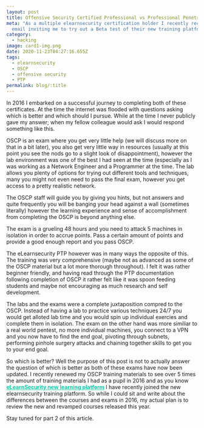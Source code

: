```yaml
---
layout: post
title: Offensive Security Certified Professional vs Professional Penetration Tester (PTP)
meta: "As a multiple elearnsecurity certification holder I recently received and
  email inviting me to try out a Beta test of their new training platform. "
category:
  - hacking
image: card1-img.png
date: 2020-11-23T04:27:16.655Z
tags:
  - elearnsecurity
  - OSCP
  - offensive security
  - PTP
permalink: blog/:title
---
```

<style>
  .hover-link:hover {
    
  }

  .hover-link {
    font-weight: bold;
    cursor: pointer;
    color: #05cfa3;
  }
</style>

In 2016 I embarked on a successful journey to completing both of these certificates. At the time the internet was flooded with questions asking which is better and which should I pursue. While at the time I never publicly gave my answer; when my fellow colleague would ask I would respond something like this. 

OSCP is an exam where you get very little help (we will discuss more on that in a bit later), you also get very little way in resources (usually at this point you see the nods go to a slight look of disappointment), however the lab environment was one of the best I had seen at the time (especially as I was working as a Network Engineer and a Programmer at the time. The lab allows you plenty of options for trying out different tools and techniques, many you might not even need to pass the final exam, however you get access to a pretty realistic network. 

The OSCP staff will guide you by giving you hints, but not answers and quite frequently you will be banging your head against a wall (sometimes literally) however the learning experience and sense of accomplishment from completing the OSCP is beyond anything else. 

The exam is a grueling 48 hours and you need to attack 5 machines in isolation in order to accrue points. Pass a certain amount of points and provide a good enough report and you pass OSCP. 

The eLearnsecurity PTP however was in many ways the opposite of this. The training was very comprehensive (maybe not as advanced as some of the OSCP material but a lot more thorough throughout). I felt it was rather beginner friendly, and having read through the PTP documentation following completion of OSCP it rather felt like it was spoon feeding students and maybe not encouraging as much research and self development. 

The labs and the exams were a complete juxtaposition compred to the OSCP. Instead of having a lab to practice various techniques 24/7 you would get alloted lab time and you would spin up individual exercies and complete them in isolation. The exam on the other hand was more similiar to a real world pentest, no more individual machines, you connect to a VPN and you now have to find the end goal, pivoting through subnets, performing pinhole surgery attacks and chaining together skills to get you to your end goal.

So which is better? Well the purpose of this post is not to actually answer the question of which is better as both of these exams have now been updated. I recently renewed my OSCP training materials to see over 5 times the amount of training materials I had as a pupil in 2016 and as you know <a class="hover-link" target="_blank" href="https://evilsaint.co.uk/blog/elearnsecurity-new-learning-platform">eLearnSecurity new learning platform</a> I have recently joined the new elearnsecurity training platform. So while I could sit and write about the differences between the courses and exams in 2016, my actual plan is to review the new and revamped courses released this year. 

Stay tuned for part 2 of this article. 